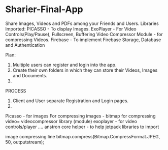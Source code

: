 # Sharier-Final-App
Share Images, Videos and PDFs among your Friends and Users.
Libraries Imported:
PICASSO - To display Images.
ExoPlayer - For Video Controls(Play/Pause), Fullscreen, Buffering
Video Compressor Module - for compressing Videos.
Firebase - To implement Firebase Storage, Database and Authentication

Plan:
1) Multiple users can register and login into the app.
2) Create their own folders in which they can store their Videos, Images and Documents.
3) 

PROCESS

1) Client and User separate Registration and Login pages.
2) 


Picasso - for images
For compressing images - bitmap
for compressing video= videocompressor library (module)
exoplayer - for video controls/player ....
anstron core helper - to help jetpack libraries to import

image compressing line
bitmap.compress(Bitmap.CompressFormat.JPEG, 50, outputstream);



